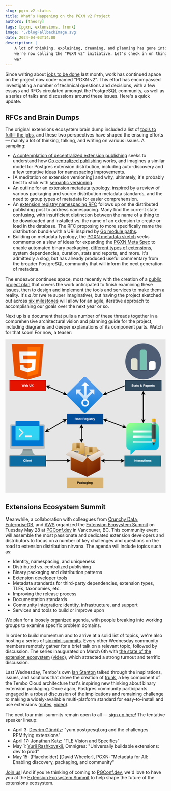 ```yaml
---
slug: pgxn-v2-status
title: What’s Happening on the PGXN v2 Project
authors: [theory]
tags: [pgxn, extensions, trunk]
image: './blogFallbackImage.svg'
date: 2024-04-03T14:00
description: |
    A lot of thinking, explaining, dreaming, and planning has gone into what
    we're now calling the "PGXN v2" initiative. Let's check in on things, shall
    we?
---
```


Since writing about [jobs to be done] last month, work has continued apace on
the project now code-named "PGXN v2". This effort has encompassed
investigating a number of technical questions and decisions, with a few essays
and RFCs circulated amongst the PostgreSQL community, as well as a series of
talks and discussions around these issues. Here's a quick update.

## RFCs and Brain Dumps

The original extensions ecosystem brain dump included a list of [tools to
fulfill the jobs], and these two perspectives have shaped the ensuing efforts
— mainly a lot of thinking, talking, and writing on various issues. A
sampling:

-   [A contemplation of decentralized extension publishing] seeks to
    understand how [Go centralized publishing] works, and imagines a similar
    model for Postgres extension distribution, including auto-discovery
    and a few tentative ideas for namespacing improvements.
-   [A meditation on extension versioning] and why, ultimately, it's probably
    best to stick with [semantic versioning].
-   An outline for an [extension metadata typology], inspired by a review of
    various packaging and source distribution metadata standards, and the need
    to group types of metadata for easier comprehension.
-   An [extension registry namespacing RFC] follows up on the distributed
    publishing post to address namespacing. Many find the current state
    confusing, with insufficient distinction between the name of a thing to be
    downloaded and installed vs. the name of an extension to create or load in
    the database. The RFC proposing to more specifically name the distribution
    bundle with a URI inspired by [Go module paths].
-   Building on metadata typology, the [PGXN metadata sketch] seeks comments
    on a slew of ideas for expanding the [PGXN Meta Spec] to enable automated
    binary packaging, [different types of extensions], system dependencies,
    curation, stats and reports, and more. It's admittedly a slog, but has
    already produced useful commentary from the broader PostgreSQL community
    that will inform the next generation of metadata.

The endeavor continues apace, most recently with the creation of a [public
project plan] that covers the work anticipated to finish examining these
issues, then to design and implement the tools and services to make them a
reality. It's _a lot_ (we're super imaginative), but having the project
sketched out across [six milestones] will allow for an agile, iterative
approach to accomplishing our goals over the next year or so.

Next up is a document that pulls a number of these threads together in a
comprehensive architectural vision and planning guide for the project,
including diagrams and deeper explanations of its component parts. Watch for
that soon! For now, a teaser:

![Diagram of the extension distribution ecosystem vision, featuring “Root Registry” in the center and bidirectional lines to four of the surrounding nodes: “Web UX”, “Client”, “Packaging”, and “Interactions”. The “Packaging” and “Interactions” boxes also have a bi-directional arrow between them, while the fifth box, “Stats & Reports”, has a bi--directional arrow pointing to “Interactions” and another arrow pointing to “Root Registry”.](./future-extension-ecosystem.png 'Future Extension Ecosystem')

## Extensions Ecosystem Summit

Meanwhile, a collaboration with colleagues from [Crunchy Data],
[EnterpriseDB], and [AWS] organized the [Extension Ecosystem Summit] on
Tuesday May 28 at [PGConf.dev] in Vancouver, BC. This community event will
assemble the most passionate and dedicated extension developers and
distributors to focus on a number of key challenges and questions on the road
to extension distribution nirvana. The agenda will include topics such as:

-   Identity, namespacing, and uniqueness
-   Distributed vs. centralized publishing
-   Binary packaging and distribution patterns
-   Extension developer tools
-   Metadata standards for third-party dependencies, extension types, TLEs,
    taxonomies, etc.
-   Improving the release process
-   Documentation standards
-   Community integration: identity, infrastructure, and support
-   Services and tools to build or improve upon

We plan for a loosely organized agenda, with people breaking into working
groups to examine specific problem domains.

In order to build momentum and to arrive at a solid list of topics, we're also
hosting a series of [six mini-summits][mini-summit]. Every other Wednesday
community members remotely gather for a brief talk on a relevant topic,
followed by discussion. The series inaugurated on March 6th with [the state of
the extension ecosystem] ([video](https://www.youtube.com/watch?v=6o1N1-Eq-Do)),
which attracted a strong turnout and terrific discussion.

Last Wednesday, Tembo's own [Ian Stanton] talked through the inspirations,
issues, and solutions that drove the creation of [trunk], a key component of
the Tembo Cloud architecture that's inspiring new thinking about binary
extension packaging. Once again, Postgres community participants engaged in a
robust discussion of the implications and remaining challenge to making a
widely-available multi-platform standard for easy-to-install and use
extensions ([notes], [video](https://www.youtube.com/watch?v=k3VC_RFL1bQ)).

The next four mini-summits remain open to all — [sign up here][mini-summit]!
The tentative speaker lineup:

-   April 3: [Devrim Gündüz]: "yum.postgresql.org and the challenges RPMifying
    extensions"
-   April 17: [Jonathan Katz]: "TLE Vision and Specifics"
-   May 1: [Yurii Rashkovskii], Omnigres: "Universally buildable extensions:
    dev to prod"
-   May 15: (Placeholder) [David Wheeler], PGXN: "Metadata for All: Enabling
    discovery, packaging, and community"

[Join us][mini-summit]! And if you're thinking of coming to [PGConf.dev], we'd
love to have you at the [Extension Ecosystem Summit] to help shape the future
of the extensions ecosystem.

[jobs to be done]: /blog/pgxn-ecosystem-jobs 'The Jobs to be Done by the Ideal Postgres Extension Ecosystem'
[tools to fulfill the jobs]: https://gist.github.com/theory/898c8802937ad8361ccbcc313054c29d#tools 'Extension Ecosystem: Tools'
[A contemplation of decentralized extension publishing]: https://justatheory.com/2024/02/decentralized-extension-publishing/
[Go centralized publishing]: https://go.dev/doc/modules/developing#decentralized 'go.dev: Developing and publishing modules'
[semantic versioning]: https://semver.org
[extension metadata typology]: https://justatheory.com/2024/02/extension-metadata-typology/
[extension registry namespacing RFC]: https://justatheory.com/2024/03/extension-namespace-rfc/
[Go module paths]: https://go.dev/ref/mod#module-path
[PGXN metadata sketch]: https://justatheory.com/archive/
[PGXN Meta Spec]: https://pgxn.org/spec
[different types of extensions]: /blog/four-types-of-extensions 'Enter the matrix: the four types of Postgres extensions'
[public project plan]: https://github.com/orgs/pgxn/projects/1/views/1
[six milestones]: https://github.com/pgxn/planning/milestones
[Crunchy Data]: https://www.crunchydata.com 'Crunchy Data: Postgres for Cloud, Kubernetes, or Enterprise'
[EnterpriseDB]: https://www.enterprisedb.com 'EDB: Open-Source, Enterprise Postgres Database Management'
[AWS]: https://aws.amazon.com/rds/postgresql/ 'Amazon RDS for PostgreSQL'
[Extension Ecosystem Summit]: https://www.pgevents.ca/events/pgconfdev2024/schedule/session/191 'PGConf.dev: Extensions Ecosystem Summit: Enabling comprehensive indexing, discovery, and binary distribution'
[PGConf.dev]: https://2024.pgconf.dev 'PostgresQL Development Conference 2024'
[mini-summit]: https://www.eventbrite.com/e/851125899477/ 'Postgres Extension Ecosystem Mini-Summit'
[the state of the extension ecosystem]: https://justatheory.com/2024/03/mini-summit-one/ 'Mini Summit One'
[Ian Stanton]: https://github.com/ianstanton
[trunk]: https://pgt.dev
[notes]: https://justatheory.com/2024/03/mini-summit-two/
[sign up here]: https://www.eventbrite.com/e/851125899477/
[Devrim Gündüz]: https://github.com/devrimgunduz
[Jonathan Katz]: https://jkatz05.com
[Yurii Rashkovskii]: https://ca.linkedin.com/in/yrashk
